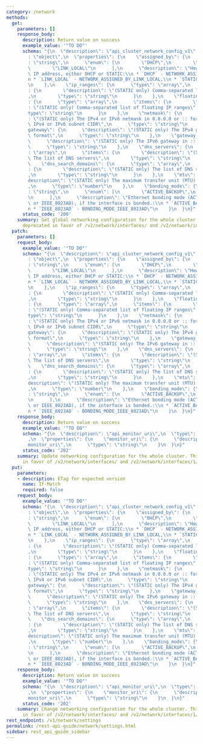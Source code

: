```yaml
---
category: /network
methods:
  get:
    parameters: []
    response_body:
      description: Return value on success
      example_value: '"TO DO"'
      schema: "{\n  \"description\": \"api_cluster_network_config_v1\",\n  \"type\"\
        : \"object\",\n  \"properties\": {\n    \"assigned_by\": {\n      \"type\"\
        : \"string\",\n      \"enum\": [\n        \"DHCP\",\n        \"STATIC\",\n\
        \        \"LINK_LOCAL\"\n      ],\n      \"description\": \"How to assign\
        \ IP address, either DHCP or STATIC:\\n * `DHCP` - NETWORK_ASSIGNED_BY_DHCP,\\\
        n * `LINK_LOCAL` - NETWORK_ASSIGNED_BY_LINK_LOCAL,\\n * `STATIC` - NETWORK_ASSIGNED_BY_STATIC\"\
        \n    },\n    \"ip_ranges\": {\n      \"type\": \"array\",\n      \"items\"\
        : {\n        \"description\": \"(STATIC only) Comma-separated list of IP ranges\"\
        ,\n        \"type\": \"string\"\n      }\n    },\n    \"floating_ip_ranges\"\
        : {\n      \"type\": \"array\",\n      \"items\": {\n        \"description\"\
        : \"(STATIC only) Comma-separated list of floating IP ranges\",\n        \"\
        type\": \"string\"\n      }\n    },\n    \"netmask\": {\n      \"description\"\
        : \"(STATIC only) The IPv4 or IPv6 netmask in 0.0.0.0 or :: format, or the\
        \ IPv4 or IPv6 subnet CIDR\",\n      \"type\": \"string\"\n    },\n    \"\
        gateway\": {\n      \"description\": \"(STATIC only) The IPv4 gateway in 0.0.0.0\
        \ format\",\n      \"type\": \"string\"\n    },\n    \"gateway_ipv6\": {\n\
        \      \"description\": \"(STATIC only) The IPv6 gateway in :: format\",\n\
        \      \"type\": \"string\"\n    },\n    \"dns_servers\": {\n      \"type\"\
        : \"array\",\n      \"items\": {\n        \"description\": \"(STATIC only)\
        \ The list of DNS servers\",\n        \"type\": \"string\"\n      }\n    },\n\
        \    \"dns_search_domains\": {\n      \"type\": \"array\",\n      \"items\"\
        : {\n        \"description\": \"(STATIC only) The list of DNS search domains\"\
        ,\n        \"type\": \"string\"\n      }\n    },\n    \"mtu\": {\n      \"\
        description\": \"(STATIC only) The maximum transfer unit (MTU) in bytes\"\
        ,\n      \"type\": \"number\"\n    },\n    \"bonding_mode\": {\n      \"type\"\
        : \"string\",\n      \"enum\": [\n        \"ACTIVE_BACKUP\",\n        \"IEEE_8023AD\"\
        \n      ],\n      \"description\": \"Ethernet bonding mode (ACTIVE_BACKUP\
        \ or IEEE_8023AD), if the interface is bonded.:\\n * `ACTIVE_BACKUP` - BONDING_MODE_ACTIVE_BACKUP,\\\
        n * `IEEE_8023AD` - BONDING_MODE_IEEE_8023AD\"\n    }\n  }\n}"
      status_code: '200'
    summary: Get global networking configuration for the whole cluster. This API is
      deprecated in favor of /v2/network/interfaces/ and /v2/network/interfaces/1/networks/.
  patch:
    parameters: []
    request_body:
      example_value: '"TO DO"'
      schema: "{\n  \"description\": \"api_cluster_network_config_v1\",\n  \"type\"\
        : \"object\",\n  \"properties\": {\n    \"assigned_by\": {\n      \"type\"\
        : \"string\",\n      \"enum\": [\n        \"DHCP\",\n        \"STATIC\",\n\
        \        \"LINK_LOCAL\"\n      ],\n      \"description\": \"How to assign\
        \ IP address, either DHCP or STATIC:\\n * `DHCP` - NETWORK_ASSIGNED_BY_DHCP,\\\
        n * `LINK_LOCAL` - NETWORK_ASSIGNED_BY_LINK_LOCAL,\\n * `STATIC` - NETWORK_ASSIGNED_BY_STATIC\"\
        \n    },\n    \"ip_ranges\": {\n      \"type\": \"array\",\n      \"items\"\
        : {\n        \"description\": \"(STATIC only) Comma-separated list of IP ranges\"\
        ,\n        \"type\": \"string\"\n      }\n    },\n    \"floating_ip_ranges\"\
        : {\n      \"type\": \"array\",\n      \"items\": {\n        \"description\"\
        : \"(STATIC only) Comma-separated list of floating IP ranges\",\n        \"\
        type\": \"string\"\n      }\n    },\n    \"netmask\": {\n      \"description\"\
        : \"(STATIC only) The IPv4 or IPv6 netmask in 0.0.0.0 or :: format, or the\
        \ IPv4 or IPv6 subnet CIDR\",\n      \"type\": \"string\"\n    },\n    \"\
        gateway\": {\n      \"description\": \"(STATIC only) The IPv4 gateway in 0.0.0.0\
        \ format\",\n      \"type\": \"string\"\n    },\n    \"gateway_ipv6\": {\n\
        \      \"description\": \"(STATIC only) The IPv6 gateway in :: format\",\n\
        \      \"type\": \"string\"\n    },\n    \"dns_servers\": {\n      \"type\"\
        : \"array\",\n      \"items\": {\n        \"description\": \"(STATIC only)\
        \ The list of DNS servers\",\n        \"type\": \"string\"\n      }\n    },\n\
        \    \"dns_search_domains\": {\n      \"type\": \"array\",\n      \"items\"\
        : {\n        \"description\": \"(STATIC only) The list of DNS search domains\"\
        ,\n        \"type\": \"string\"\n      }\n    },\n    \"mtu\": {\n      \"\
        description\": \"(STATIC only) The maximum transfer unit (MTU) in bytes\"\
        ,\n      \"type\": \"number\"\n    },\n    \"bonding_mode\": {\n      \"type\"\
        : \"string\",\n      \"enum\": [\n        \"ACTIVE_BACKUP\",\n        \"IEEE_8023AD\"\
        \n      ],\n      \"description\": \"Ethernet bonding mode (ACTIVE_BACKUP\
        \ or IEEE_8023AD), if the interface is bonded.:\\n * `ACTIVE_BACKUP` - BONDING_MODE_ACTIVE_BACKUP,\\\
        n * `IEEE_8023AD` - BONDING_MODE_IEEE_8023AD\"\n    }\n  }\n}"
    response_body:
      description: Return value on success
      example_value: '"TO DO"'
      schema: "{\n  \"description\": \"api_monitor_uri\",\n  \"type\": \"object\"\
        ,\n  \"properties\": {\n    \"monitor_uri\": {\n      \"description\": \"\
        monitor_uri\",\n      \"type\": \"string\"\n    }\n  }\n}"
      status_code: '202'
    summary: Update networking configuration for the whole cluster. This API is deprecated
      in favor of /v2/network/interfaces/ and /v2/network/interfaces/1/networks/.
  put:
    parameters:
    - description: ETag for expected version
      name: If-Match
      required: false
    request_body:
      example_value: '"TO DO"'
      schema: "{\n  \"description\": \"api_cluster_network_config_v1\",\n  \"type\"\
        : \"object\",\n  \"properties\": {\n    \"assigned_by\": {\n      \"type\"\
        : \"string\",\n      \"enum\": [\n        \"DHCP\",\n        \"STATIC\",\n\
        \        \"LINK_LOCAL\"\n      ],\n      \"description\": \"How to assign\
        \ IP address, either DHCP or STATIC:\\n * `DHCP` - NETWORK_ASSIGNED_BY_DHCP,\\\
        n * `LINK_LOCAL` - NETWORK_ASSIGNED_BY_LINK_LOCAL,\\n * `STATIC` - NETWORK_ASSIGNED_BY_STATIC\"\
        \n    },\n    \"ip_ranges\": {\n      \"type\": \"array\",\n      \"items\"\
        : {\n        \"description\": \"(STATIC only) Comma-separated list of IP ranges\"\
        ,\n        \"type\": \"string\"\n      }\n    },\n    \"floating_ip_ranges\"\
        : {\n      \"type\": \"array\",\n      \"items\": {\n        \"description\"\
        : \"(STATIC only) Comma-separated list of floating IP ranges\",\n        \"\
        type\": \"string\"\n      }\n    },\n    \"netmask\": {\n      \"description\"\
        : \"(STATIC only) The IPv4 or IPv6 netmask in 0.0.0.0 or :: format, or the\
        \ IPv4 or IPv6 subnet CIDR\",\n      \"type\": \"string\"\n    },\n    \"\
        gateway\": {\n      \"description\": \"(STATIC only) The IPv4 gateway in 0.0.0.0\
        \ format\",\n      \"type\": \"string\"\n    },\n    \"gateway_ipv6\": {\n\
        \      \"description\": \"(STATIC only) The IPv6 gateway in :: format\",\n\
        \      \"type\": \"string\"\n    },\n    \"dns_servers\": {\n      \"type\"\
        : \"array\",\n      \"items\": {\n        \"description\": \"(STATIC only)\
        \ The list of DNS servers\",\n        \"type\": \"string\"\n      }\n    },\n\
        \    \"dns_search_domains\": {\n      \"type\": \"array\",\n      \"items\"\
        : {\n        \"description\": \"(STATIC only) The list of DNS search domains\"\
        ,\n        \"type\": \"string\"\n      }\n    },\n    \"mtu\": {\n      \"\
        description\": \"(STATIC only) The maximum transfer unit (MTU) in bytes\"\
        ,\n      \"type\": \"number\"\n    },\n    \"bonding_mode\": {\n      \"type\"\
        : \"string\",\n      \"enum\": [\n        \"ACTIVE_BACKUP\",\n        \"IEEE_8023AD\"\
        \n      ],\n      \"description\": \"Ethernet bonding mode (ACTIVE_BACKUP\
        \ or IEEE_8023AD), if the interface is bonded.:\\n * `ACTIVE_BACKUP` - BONDING_MODE_ACTIVE_BACKUP,\\\
        n * `IEEE_8023AD` - BONDING_MODE_IEEE_8023AD\"\n    }\n  }\n}"
    response_body:
      description: Return value on success
      example_value: '"TO DO"'
      schema: "{\n  \"description\": \"api_monitor_uri\",\n  \"type\": \"object\"\
        ,\n  \"properties\": {\n    \"monitor_uri\": {\n      \"description\": \"\
        monitor_uri\",\n      \"type\": \"string\"\n    }\n  }\n}"
      status_code: '202'
    summary: Change networking configuration for the whole cluster. This API is deprecated
      in favor of /v2/network/interfaces/ and /v2/network/interfaces/1/networks/.
rest_endpoint: /v1/network/settings
permalink: /rest-api-guide/network/settings.html
sidebar: rest_api_guide_sidebar
---
```

